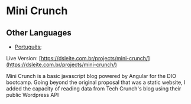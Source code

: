 # Mini Crunch

## Other Languages

* [Português](https://github.com/eduardodsl/mini-crush/blob/main/README.pt.md);

Live Version: [https://dsleite.com.br/projects/mini-crunch/](https://dsleite.com.br/projects/mini-crunch/)

Mini Crunch is a basic javascript blog powered by Angular for the DIO bootcamp. Going beyond the original proposal that was a static website, I added the capacity of reading data from Tech Crunch's blog using their public Wordpress API
